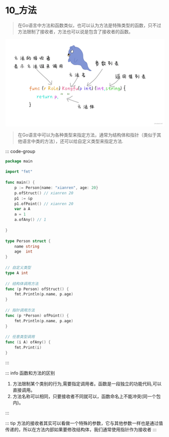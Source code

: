 # 10_方法

> 在Go语言中方法和函数类似，也可以认为方法是特殊类型的函数，只不过方法限制了接收者，方法也可以说是包含了接收者的函数。

![方法](../../img/172c83df62f1f01a~tplv-t2oaga2asx-zoom-in-crop-mark_3024_0_0_0.webp)

> 在Go语言中可以为各种类型来指定方法，通常为结构体和指针（类似于其他语言中类的方法），还可以给自定义类型来指定方法.

::: code-group

```go
package main

import "fmt"

func main() {
    p := Person{name: "xianren", age: 20}
    p.ofStruct() // xianren 20
    p1 := &p
    p1.ofPoint() // xianren 20
    var a A
    a = 1
    a.ofAny() // 1

}

type Person struct {
    name string
    age  int
}

// 自定义类型
type A int

// 结构体调用方法
func (p Person) ofStruct() {
    fmt.Println(p.name, p.age)
}

// 指针调用方法
func (p *Person) ofPoint() {
    fmt.Println(p.name, p.age)
}

// 任意类型调用
func (i A) ofAny() {
    fmt.Print(i)
}

```

:::

::: info
函数和方法的区别

1. 方法限制某个类别的行为,需要指定调用者。函数是一段独立的功能代码,可以直接调用。
2. 方法名称可以相同，只要接收者不同就可以，函数命名上不能冲突(同一个包内)。

:::

::: tip
方法的接收者其实可以看做一个特殊的参数，它与其他参数一样也是通过值传递的，所以在方法内部如果要修改结构体，我们通常使用指针作为接收者
:::
